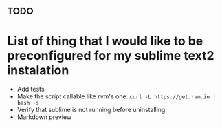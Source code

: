 ## TODO
# List of thing that I would like to be preconfigured for my sublime text2 instalation

* Add tests
* Make the script callable like rvm's one: `curl -L https://get.rvm.io | bash -s`
* Verify that sublime is not running before uninstalling
* Markdown preview

